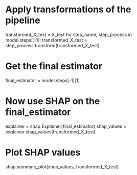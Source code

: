 # Apply transformations of the pipeline
transformed_X_test = X_test
for step_name, step_process in model.steps[:-1]:
    transformed_X_test = step_process.transform(transformed_X_test)

# Get the final estimator
final_estimator = model.steps[-1][1]

# Now use SHAP on the final_estimator
explainer = shap.Explainer(final_estimator)
shap_values = explainer.shap_values(transformed_X_test)

# Plot SHAP values
shap.summary_plot(shap_values, transformed_X_test)
